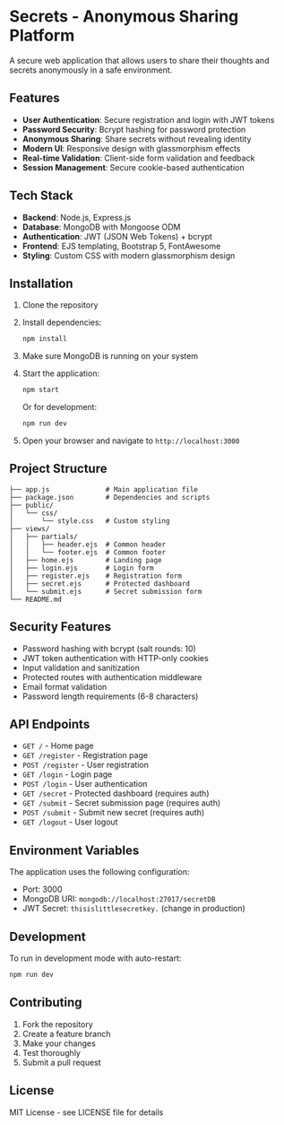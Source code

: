 # Secrets - Anonymous Sharing Platform

A secure web application that allows users to share their thoughts and secrets anonymously in a safe environment.

## Features

- **User Authentication**: Secure registration and login with JWT tokens
- **Password Security**: Bcrypt hashing for password protection
- **Anonymous Sharing**: Share secrets without revealing identity
- **Modern UI**: Responsive design with glassmorphism effects
- **Real-time Validation**: Client-side form validation and feedback
- **Session Management**: Secure cookie-based authentication

## Tech Stack

- **Backend**: Node.js, Express.js
- **Database**: MongoDB with Mongoose ODM
- **Authentication**: JWT (JSON Web Tokens) + bcrypt
- **Frontend**: EJS templating, Bootstrap 5, FontAwesome
- **Styling**: Custom CSS with modern glassmorphism design

## Installation

1. Clone the repository
2. Install dependencies:
   ```bash
   npm install
   ```

3. Make sure MongoDB is running on your system

4. Start the application:
   ```bash
   npm start
   ```
   Or for development:
   ```bash
   npm run dev
   ```

5. Open your browser and navigate to `http://localhost:3000`

## Project Structure

```
├── app.js              # Main application file
├── package.json        # Dependencies and scripts
├── public/
│   └── css/
│       └── style.css   # Custom styling
├── views/
│   ├── partials/
│   │   ├── header.ejs  # Common header
│   │   └── footer.ejs  # Common footer
│   ├── home.ejs        # Landing page
│   ├── login.ejs       # Login form
│   ├── register.ejs    # Registration form
│   ├── secret.ejs      # Protected dashboard
│   └── submit.ejs      # Secret submission form
└── README.md
```

## Security Features

- Password hashing with bcrypt (salt rounds: 10)
- JWT token authentication with HTTP-only cookies
- Input validation and sanitization
- Protected routes with authentication middleware
- Email format validation
- Password length requirements (6-8 characters)

## API Endpoints

- `GET /` - Home page
- `GET /register` - Registration page
- `POST /register` - User registration
- `GET /login` - Login page
- `POST /login` - User authentication
- `GET /secret` - Protected dashboard (requires auth)
- `GET /submit` - Secret submission page (requires auth)
- `POST /submit` - Submit new secret (requires auth)
- `GET /logout` - User logout

## Environment Variables

The application uses the following configuration:
- Port: 3000
- MongoDB URI: `mongodb://localhost:27017/secretDB`
- JWT Secret: `thisislittlesecretkey.` (change in production)

## Development

To run in development mode with auto-restart:
```bash
npm run dev
```

## Contributing

1. Fork the repository
2. Create a feature branch
3. Make your changes
4. Test thoroughly
5. Submit a pull request

## License

MIT License - see LICENSE file for details